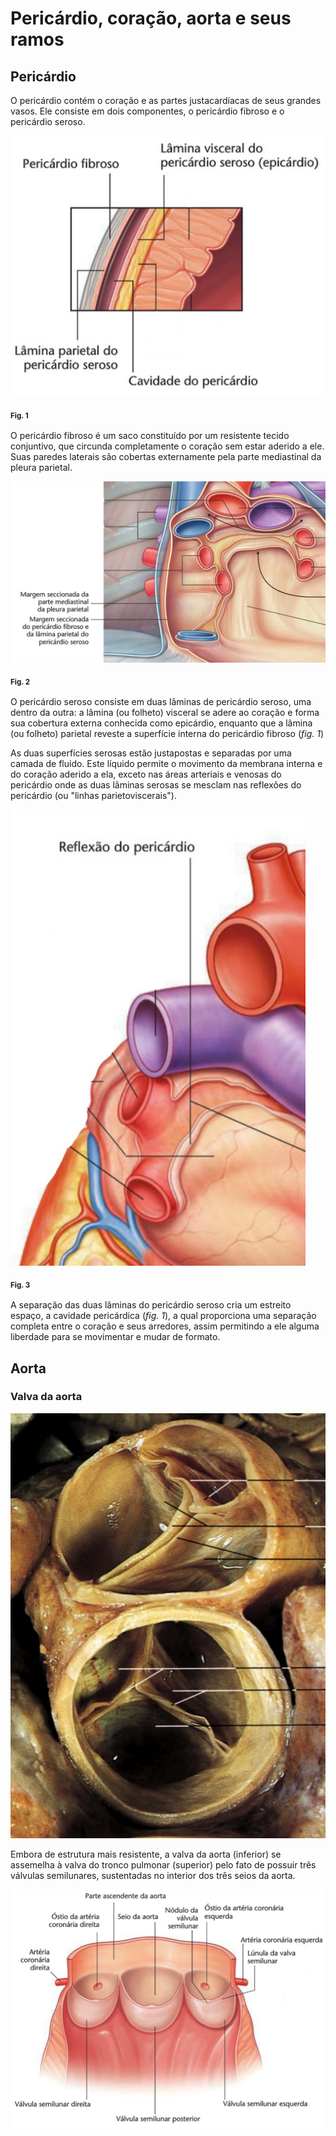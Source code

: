 # Pericárdio, coração, aorta e seus ramos

## Pericárdio

O pericárdio contém o coração e as partes justacardíacas de seus grandes vasos. Ele consiste em dois componentes, o pericárdio fibroso e o pericárdio seroso. 

<img src="https://github.com/pedro118heranca/1M/blob/2b87489b89a4a31db57240bdc7c206f29dd3ec3d/pericardio_transversal.jpg">

<sub> **Fig. 1** <sub />

O pericárdio fibroso é um saco constituído por um resistente tecido conjuntivo, que circunda completamente o coração sem estar aderido a ele. Suas paredes laterais são cobertas externamente pela parte mediastinal da pleura parietal. 

<img src="https://github.com/pedro118heranca/1M/blob/2b87489b89a4a31db57240bdc7c206f29dd3ec3d/pleura_pericardio.jpg">

<sub> **Fig. 2** <sub />

O pericárdio seroso consiste em duas lâminas de pericárdio seroso, uma dentro da outra: a lâmina (ou folheto) visceral se adere ao coração e forma sua cobertura externa conhecida como epicárdio, enquanto que a lâmina (ou folheto) parietal reveste a superfície interna do pericárdio fibroso (_fig. 1_)

As duas superfícies serosas estão justapostas e separadas por uma camada de fluido. Este líquido permite o movimento da membrana interna e do coração aderido a ela, exceto nas áreas arteriais e venosas do pericárdio onde as duas lâminas serosas se mesclam nas reflexões do pericárdio (ou "linhas parietoviscerais").

<img src="https://github.com/pedro118heranca/1M/blob/2b87489b89a4a31db57240bdc7c206f29dd3ec3d/reflexao_do_pericardio.jpg">

<sub> **Fig. 3** <sub />

A separação das duas lâminas do pericárdio seroso cria um estreito espaço, a cavidade pericárdica (_fig. 1_), a qual proporciona uma separação completa entre o coração e seus arredores, assim permitindo a ele alguma liberdade para se movimentar e mudar de formato.

## Aorta

### Valva da aorta

<img src="https://github.com/pedro118heranca/1M/blob/507a6d88d1b0cf7dab064b0c59153eecf2a62650/valva_aorta_pulmonar_real.jpg">

Embora de estrutura mais resistente, a valva da aorta (inferior) se assemelha à valva do tronco pulmonar (superior) pelo fato de possuir três válvulas semilunares, sustentadas no interior dos três seios da aorta.

<img src="https://github.com/pedro118heranca/1M/blob/6160e57c85c95bb2cca28ab46a472eeda71d0316/valva_aorta_dissecada.jpg">
